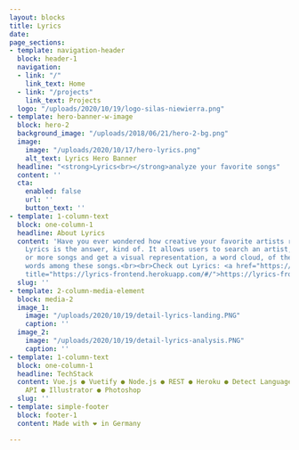 ```yaml
---
layout: blocks
title: Lyrics
date: 
page_sections:
- template: navigation-header
  block: header-1
  navigation:
  - link: "/"
    link_text: Home
  - link: "/projects"
    link_text: Projects
  logo: "/uploads/2020/10/19/logo-silas-niewierra.png"
- template: hero-banner-w-image
  block: hero-2
  background_image: "/uploads/2018/06/21/hero-2-bg.png"
  image:
    image: "/uploads/2020/10/17/hero-lyrics.png"
    alt_text: Lyrics Hero Banner
  headline: "<strong>Lyrics<br></strong>analyze your favorite songs"
  content: ''
  cta:
    enabled: false
    url: ''
    button_text: ''
- template: 1-column-text
  block: one-column-1
  headline: About Lyrics
  content: 'Have you ever wondered how creative your favorite artists really are?
    Lyrics is the answer, kind of. It allows users to search an artist, select one
    or more songs and get a visual representation, a word cloud, of the most common
    words among these songs.<br><br>Check out Lyrics: <a href="https://lyrics-frontend.herokuapp.com/#/"
    title="https://lyrics-frontend.herokuapp.com/#/">https://lyrics-frontend.herokuapp.com/#/</a>'
  slug: ''
- template: 2-column-media-element
  block: media-2
  image_1:
    image: "/uploads/2020/10/19/detail-lyrics-landing.PNG"
    caption: ''
  image_2:
    image: "/uploads/2020/10/19/detail-lyrics-analysis.PNG"
    caption: ''
- template: 1-column-text
  block: one-column-1
  headline: TechStack
  content: Vue.js ● Vuetify ● Node.js ● REST ● Heroku ● Detect Language API ● Musixmatch
    API ● Illustrator ● Photoshop
  slug: ''
- template: simple-footer
  block: footer-1
  content: Made with ❤︎ in Germany

---
```


